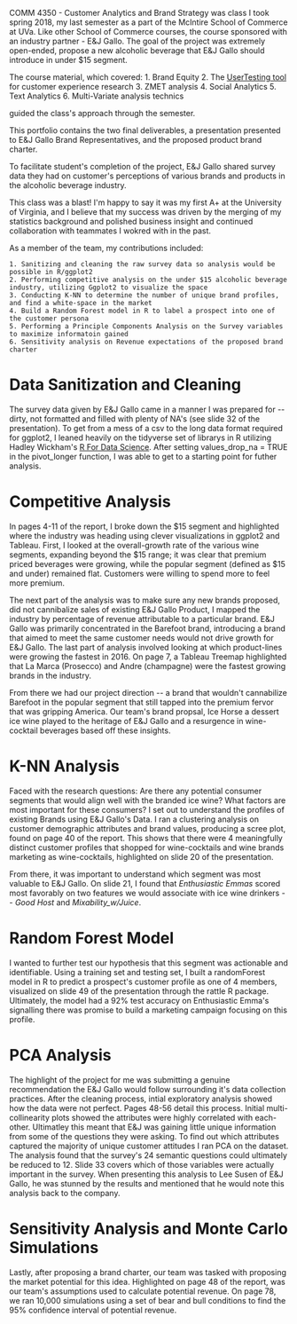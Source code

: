 COMM 4350 - Customer Analytics and Brand Strategy was class I took spring 2018, my last semester as a part of the McIntire School of Commerce at UVa. Like other School of Commerce courses, the course sponsored with an industry partner - E&J Gallo. The goal of the project was extremely open-ended, propose a new alcoholic beverage that E&J Gallo should introduce in under $15 segment.

The course material, which covered:
    1. Brand Equity
    2. The [UserTesting tool](https://www.usertesting.com/) for customer experience research
    3. ZMET analysis
    4. Social Analytics
    5. Text Analytics
    6. Multi-Variate analysis technics

guided the class's approach through the semester. 

This portfolio contains the two final deliverables, a presentation presented to E&J Gallo Brand Representatives, and the proposed product brand charter. 

To facilitate student's completion of the project, E&J Gallo shared survey data they had on customer's perceptions of various brands and products in the alcoholic beverage industry.

This class was a blast! I'm happy to say it was my first A+ at the University of Virginia, and I believe that my success was driven by the merging of my statistics background and polished business insight and continued collaboration with teammates I wokred with in the past.

As a member of the team, my contributions included:

    1. Sanitizing and cleaning the raw survey data so analysis would be possible in R/ggplot2 
    2. Performing competitive analysis on the under $15 alcoholic beverage industry, utilizing Ggplot2 to visualize the space
    3. Conducting K-NN to determine the number of unique brand profiles, and find a white-space in the market
    4. Build a Random Forest model in R to label a prospect into one of the customer persona
    5. Performing a Principle Components Analysis on the Survey variables to maximize informatoin gained
    6. Sensitivity analysis on Revenue expectations of the proposed brand charter
    
# Data Sanitization and Cleaning

The survey data given by E&J Gallo came in a manner I was prepared for -- dirty, not formatted and filled with plenty of NA's (see slide 32 of the presentation). To get from a mess of a csv to the long data format required for ggplot2, I leaned heavily on the tidyverse set of librarys in R utilizing Hadley Wickham's [R For Data Science](https://r4ds.had.co.nz/). After setting values_drop_na = TRUE in the pivot_longer function, I was able to get to a starting point for futher analysis. 

# Competitive Analysis

In pages 4-11 of the report, I broke down the $15 segment and highlighted where the industry was heading using clever visualizations in ggplot2 and Tableau. First, I looked at the overall-growth rate of the various wine segments, expanding beyond the $15 range; it was clear that premium priced beverages were growing, while the popular segment (defined as $15 and under) remained flat. Customers were willing to spend more to feel more premium. 

The next part of the analysis was to make sure any new brands proposed, did not cannibalize sales of existing E&J Gallo Product, I mapped the industry by percentage of revenue attributable to a particular brand. E&J Gallo was primarily concentrated in the Barefoot brand, introducing a brand that aimed to meet the same customer needs would not drive growth for E&J Gallo. The last part of analysis involved looking at which product-lines were growing the fastest in 2016. On page 7, a Tableau Treemap highlighted that La Marca (Prosecco) and Andre (champagne) were the fastest growing brands in the industry.

From there we had our project direction -- a brand that wouldn't cannabilize Barefoot in the popular segment that still tapped into the premium fervor that was gripping America. Our team's brand propsal, Ice Horse a dessert ice wine played to the heritage of E&J Gallo and a resurgence in wine-cocktail beverages based off these insights.


# K-NN Analysis

Faced with the research questions: Are there any potential consumer segments that would align well with the branded ice wine? What factors are most important for these consumers? I set out to understand the profiles of existing Brands using E&J Gallo's Data. I ran a clustering analysis on customer demographic attributes and brand values, producing a scree plot, found on page 40 of the report. This shows that there were 4 meaningfully distinct customer profiles that shopped for wine-cocktails and wine brands marketing as wine-cocktails, highlighted on slide 20 of the presentation. 

From there, it was important to understand which segment was most valuable to E&J Gallo. On slide 21, I found that _Enthusiastic Emmas_ scored most favorably on two features we would associate with ice wine drinkers -- _Good Host_ and _Mixability_w/Juice_. 

# Random Forest Model

I wanted to further test our hypothesis that this segment was actionable and identifiable. Using a training set and testing set, I built a randomForest model in R to predict a prospect's customer profile as one of 4 members, visualized on slide 49 of the presentation through the rattle R package. Ultimately, the model had a 92% test accuracy on Enthusiastic Emma's signalling there was promise to build a marketing campaign focusing on this profile. 

# PCA Analysis

The highlight of the project for me was submitting a genuine recommendation the E&J Gallo would follow surrounding it's data collection practices. After the cleaning process, intial exploratory analysis showed how the data were not perfect. Pages 48-56 detail this process. Initial multi-collinearity plots showed the attributes were highly correlated with each-other. Ultimatley this meant that E&J was gaining little unique information from some of the questions they were asking. To find out which attributes captured the majority of unique customer attitudes I ran PCA on the dataset. The analysis found that the survey's 24 semantic questions could ultimately be reduced to 12.  Slide 33 covers which of those variables were actually important in the survey. When presenting this analysis to Lee Susen of E&J Gallo, he was stunned by the results and mentioned that he would note this analysis back to the company.

# Sensitivity Analysis and Monte Carlo Simulations

Lastly, after proposing a brand charter, our team was tasked with proposing the market potential for this idea. Highlighted on page 48 of the report, was our team's assumptions used to calculate potential revenue. On page 78, we ran 10,000 simulations using a set of bear and bull conditions to find the 95% confidence interval of potential revenue.
